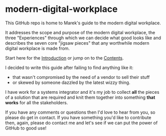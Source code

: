 # modern-digital-workplace

This GitHub repo is home to Marek's guide to the modern digital workplace.

It addresses the scope and purpose of the modern digital workplace, the three "Experiences" through which we can decide what good looks like and describes the seven core "jigsaw pieces" that any worthwhile modern digital workplace is made from.

Start here for the [Introduction](docs/Introduction.md) or jump on to the [Contents](docs/Contents.md).

I decided to write this guide after failing to find anything like it:
- that wasn't compromised by the need of a vendor to sell their stuff
- or skewed by someone dazzled by the latest wizzy thing.

I have work for a systems integrator and it's my job to collect **all** the pieces of a solution that are required and knit them together into something **that works** for all the stakeholders.

If you have any comments or questions then I'd love to hear from you, so please do get in contact. If you have something you'd like to contribute then, again, please do contact me and let's see if we can put the power of GitHub to good use!
